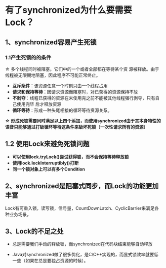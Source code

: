 # 有了synchronized为什么要需要Lock？

## 1、synchronized容易产生死锁

### 1.1产生死锁的的条件

☆      多个线程同时被阻塞，它们中的⼀个或者全部都在等待某个资 源被释放。由于线程被⽆限期地阻塞，因此程序不可能正常终⽌。

- **互斥条件**：该资源任意⼀个时刻只由⼀个线程占⽤
- **请求和保持等待**：因请求资源⽽阻塞时，对已获得的资源保持不放
- **不剥夺**：线程已获得的资源在末使⽤完之前不能被其他线程强⾏剥夺，只有⾃⼰使⽤完毕 后才释放资源
- **循环等待**：形成⼀种头尾相接的循环等待资源关系。

☆      **形成死锁需要同时满足以上四个添加，而使用synchronized由于其本身特性的语音只能够通过打破循环等待这条件来破坏死锁（一次性请求所有的资源）**

## 1.2 使用Lock来避免死锁问题

- **可以使用lock.tryLock()尝试获得锁，而不会保持等待释放锁**
- **使用lock.lockInterruptibly()打断**
- **同一个锁对象上可以有多个Condition**

## 2、synchronized是阻塞式同步，而Lock的功能更加丰富

Lock有可重入锁，读写锁，信号量，CountDownLatch、CyclicBarrier来满足各种业务场景。

## 3、Lock的不足之处

- 总是需要我们手动的释放锁，而synchronized在代码块结束能够自动释放

- Java对synchronized做了很多优化，是C\C++实现的，而显式锁效率就要低一些（如果在总是要独占资源的时候）。